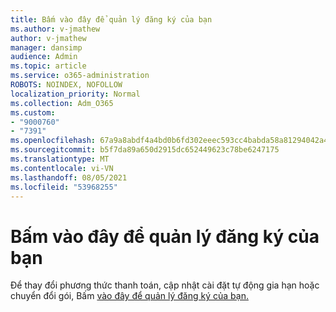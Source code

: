 ```yaml
---
title: Bấm vào đây để quản lý đăng ký của bạn
ms.author: v-jmathew
author: v-jmathew
manager: dansimp
audience: Admin
ms.topic: article
ms.service: o365-administration
ROBOTS: NOINDEX, NOFOLLOW
localization_priority: Normal
ms.collection: Adm_O365
ms.custom:
- "9000760"
- "7391"
ms.openlocfilehash: 67a9a8abdf4a4bd0b6fd302eeec593cc4babda58a81294042a4644eeb2a0b2aa
ms.sourcegitcommit: b5f7da89a650d2915dc652449623c78be6247175
ms.translationtype: MT
ms.contentlocale: vi-VN
ms.lasthandoff: 08/05/2021
ms.locfileid: "53968255"
---
```

# <a name="click-here-to-manage-your-subscriptions"></a>Bấm vào đây để quản lý đăng ký của bạn

Để thay đổi phương thức thanh toán, cập nhật cài đặt tự động gia hạn hoặc chuyển đổi gói, Bấm [vào đây để quản lý đăng ký của bạn.](https://portal.office.com/AdminPortal/Home#/subscriptions)
